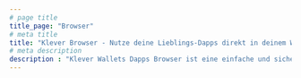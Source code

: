 ```yaml
---
# page title
title_page: "Browser"
# meta title
title: "Klever Browser - Nutze deine Lieblings-Dapps direkt in deinem Wallet | Klever Wallet"
# meta description
description : "Klever Wallets Dapps Browser ist eine einfache und sichere Schnittstelle zwischen deinen bevorzugten Dapps und Blockchain-Konten. Unser Dapp-Browser ist derzeit mit Dapps aus den Tron- und Ethereum-Blockchains kompatibel."
---
```

